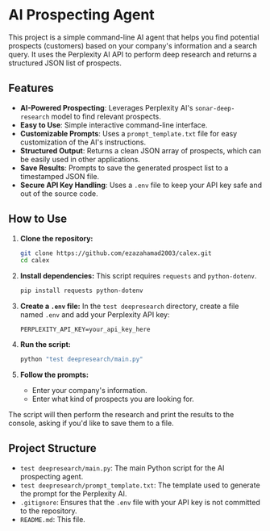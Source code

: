 # AI Prospecting Agent

This project is a simple command-line AI agent that helps you find potential prospects (customers) based on your company's information and a search query. It uses the Perplexity AI API to perform deep research and returns a structured JSON list of prospects.

## Features

-   **AI-Powered Prospecting**: Leverages Perplexity AI's `sonar-deep-research` model to find relevant prospects.
-   **Easy to Use**: Simple interactive command-line interface.
-   **Customizable Prompts**: Uses a `prompt_template.txt` file for easy customization of the AI's instructions.
-   **Structured Output**: Returns a clean JSON array of prospects, which can be easily used in other applications.
-   **Save Results**: Prompts to save the generated prospect list to a timestamped JSON file.
-   **Secure API Key Handling**: Uses a `.env` file to keep your API key safe and out of the source code.

## How to Use

1.  **Clone the repository:**
    ```bash
    git clone https://github.com/ezazahamad2003/calex.git
    cd calex
    ```

2.  **Install dependencies:**
    This script requires `requests` and `python-dotenv`.
    ```bash
    pip install requests python-dotenv
    ```

3.  **Create a `.env` file:**
    In the `test deepresearch` directory, create a file named `.env` and add your Perplexity API key:
    ```
    PERPLEXITY_API_KEY=your_api_key_here
    ```

4.  **Run the script:**
    ```bash
    python "test deepresearch/main.py"
    ```

5.  **Follow the prompts:**
    -   Enter your company's information.
    -   Enter what kind of prospects you are looking for.

The script will then perform the research and print the results to the console, asking if you'd like to save them to a file.

## Project Structure

-   `test deepresearch/main.py`: The main Python script for the AI prospecting agent.
-   `test deepresearch/prompt_template.txt`: The template used to generate the prompt for the Perplexity AI.
-   `.gitignore`: Ensures that the `.env` file with your API key is not committed to the repository.
-   `README.md`: This file. 